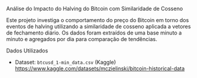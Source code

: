 Análise do Impacto do Halving do Bitcoin com Similaridade de Cosseno

Este projeto investiga o comportamento do preço do Bitcoin em torno dos eventos de halving utilizando a similaridade de cosseno aplicada a vetores de fechamento diário. Os dados foram extraídos de uma base minuto a minuto e agregados por dia para comparação de tendências.

Dados Utilizados

- Dataset: `btcusd_1-min_data.csv` (Kaggle)
https://www.kaggle.com/datasets/mczielinski/bitcoin-historical-data
